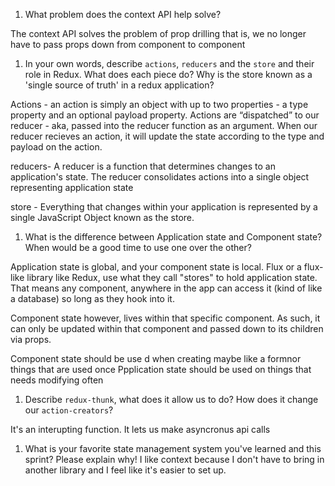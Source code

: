 1. What problem does the context API help solve?

The context API solves the problem of prop drilling
that is, we no longer have to pass props  down from component to component

1. In your own words, describe `actions`, `reducers` and the `store` and their role in Redux. What does each piece do? Why is the store known as a 'single source of truth' in a redux application?

Actions - an action is simply an object with up to two properties - a type property and an optional payload property. 
Actions are “dispatched” to our reducer - aka, passed into the reducer function as an argument. When our reducer recieves an action, it will update the state according to the type and payload on the action.

reducers- A reducer is a function that determines changes to an application's state.
The reducer consolidates actions into a single object representing application state

store - Everything that changes within your application is represented by a single JavaScript Object known as the store.

1. What is the difference between Application state and Component state? When would be a good time to use one over the other?

Application state is global, and your component state is local. Flux or a flux-like library like Redux, use what they call "stores" to hold application state. That means any component, anywhere in the app can access it (kind of like a database) so long as they hook into it.

Component state however, lives within that specific component. As such, it can only be updated within that component and passed down to its children via props.

Component state should be use d when creating maybe like a formnor things that are used once
Ppplication state should be used on things that needs modifying often

1. Describe `redux-thunk`, what does it allow us to do? How does it change our `action-creators`?

It's an interupting function. It lets us make 
asyncronus api calls

1. What is your favorite state management system you've learned and this sprint? Please explain why!
I like context because I don't have to bring in another library and I feel like it's easier to set up. 

